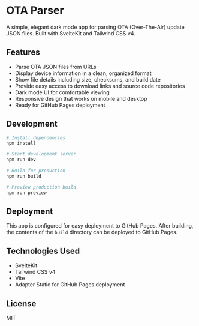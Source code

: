 # OTA Parser

A simple, elegant dark mode app for parsing OTA (Over-The-Air) update JSON files. Built with SvelteKit and Tailwind CSS v4.

## Features

- Parse OTA JSON files from URLs
- Display device information in a clean, organized format
- Show file details including size, checksums, and build date
- Provide easy access to download links and source code repositories
- Dark mode UI for comfortable viewing
- Responsive design that works on mobile and desktop
- Ready for GitHub Pages deployment

## Development

```bash
# Install dependencies
npm install

# Start development server
npm run dev

# Build for production
npm run build

# Preview production build
npm run preview
```

## Deployment

This app is configured for easy deployment to GitHub Pages. After building, the contents of the `build` directory can be deployed to GitHub Pages.

## Technologies Used

- SvelteKit
- Tailwind CSS v4
- Vite
- Adapter Static for GitHub Pages deployment

## License

MIT

